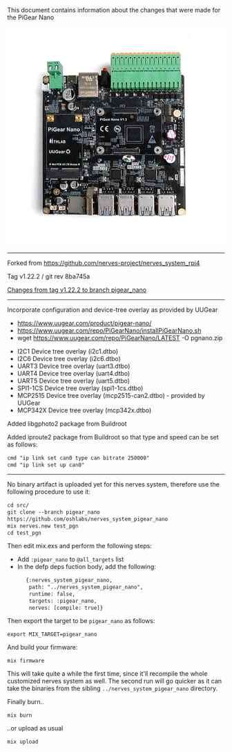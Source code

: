 This document contains information about the changes that were made for the PiGear Nano

![PiGear Nano image](assets/images/pigear-nano.jpg)

---

Forked from https://github.com/nerves-project/nerves_system_rpi4

Tag v1.22.2 / git rev 8ba745a

[Changes from tag v1.22.2 to branch pigear_nano](https://github.com/oshlabs/nerves_system_pigear_nano/compare/v1.22.2..pigear_nano)

---

Incorporate configuration and device-tree overlay as provided by UUGear
- https://www.uugear.com/product/pigear-nano/
- https://www.uugear.com/repo/PiGearNano/installPiGearNano.sh
- wget https://www.uugear.com/repo/PiGearNano/LATEST -O pgnano.zip

* I2C1 Device tree overlay (i2c1.dtbo)
* I2C6 Device tree overlay (i2c6.dtbo)
* UART3 Device tree overlay (uart3.dtbo)
* UART4 Device tree overlay (uart4.dtbo)
* UART5 Device tree overlay (uart5.dtbo)
* SPI1-1CS Device tree overlay (spi1-1cs.dtbo)
* MCP2515 Device tree overlay (mcp2515-can2.dtbo) - provided by UUGear
* MCP342X Device tree overlay (mcp342x.dtbo)

Added libgphoto2 package from Buildroot

Added iproute2 package from Buildroot so that type and speed can be set as follows:
```
cmd "ip link set can0 type can bitrate 250000"
cmd "ip link set up can0"
```

---

No binary artifact is uploaded yet for this nerves system, therefore use the following procedure to use it:
```
cd src/
git clone --branch pigear_nano https://github.com/oshlabs/nerves_system_pigear_nano
mix nerves.new test_pgn
cd test_pgn
```

Then edit mix.exs and perform the following steps:
* Add `:pigear_nano` to `@all_targets` list
* In the defp deps fuction body, add the following:
```
      {:nerves_system_pigear_nano,
       path: "../nerves_system_pigear_nano",
       runtime: false,
       targets: :pigear_nano,
       nerves: [compile: true]}
```

Then export the target to be `pigear_nano` as follows:
```
export MIX_TARGET=pigear_nano
```

And build your firmware:
```
mix firmware
```

This will take quite a while the first time, since it'll recompile the whole customized nerves system as well. The second run will go quicker as it can take the binaries from the sibling `../nerves_system_pigear_nano` directory.

Finally burn..
```
mix burn
```

..or upload as usual
```
mix upload
```
